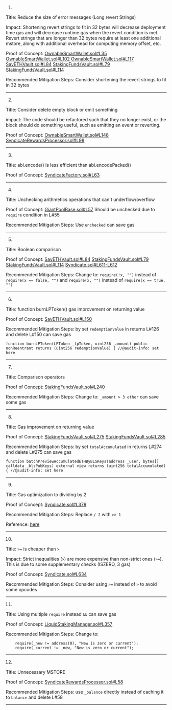 1.
Title: Reduce the size of error messages (Long revert Strings)

Impact:
Shortening revert strings to fit in 32 bytes will decrease deployment time gas and will decrease runtime gas when the revert condition is met.
Revert strings that are longer than 32 bytes require at least one additional mstore, along with additional overhead for computing memory offset, etc.

Proof of Concept:
[OwnableSmartWallet.sol#L35](https://github.com/code-423n4/2022-11-stakehouse/blob/main/contracts/smart-wallet/OwnableSmartWallet.sol#L35)
[OwnableSmartWallet.sol#L102](https://github.com/code-423n4/2022-11-stakehouse/blob/main/contracts/smart-wallet/OwnableSmartWallet.sol#L102)
[OwnableSmartWallet.sol#L117](https://github.com/code-423n4/2022-11-stakehouse/blob/main/contracts/smart-wallet/OwnableSmartWallet.sol#L117)
[SavETHVault.sol#L84](https://github.com/code-423n4/2022-11-stakehouse/blob/main/contracts/liquid-staking/SavETHVault.sol#L84)
[StakingFundsVault.sol#L79](https://github.com/code-423n4/2022-11-stakehouse/blob/main/contracts/liquid-staking/StakingFundsVault.sol#L79)
[StakingFundsVault.sol#L114](https://github.com/code-423n4/2022-11-stakehouse/blob/main/contracts/liquid-staking/StakingFundsVault.sol#L114)

Recommended Mitigation Steps:
Consider shortening the revert strings to fit in 32 bytes
________________________________________________________________________

2.
Title: Consider delete empty block or emit something

impact:
The code should be refactored such that they no longer exist, or the block should do something useful, such as emitting an event or reverting.

Proof of Concept:
[OwnableSmartWallet.sol#L148](https://github.com/code-423n4/2022-11-stakehouse/blob/main/contracts/smart-wallet/OwnableSmartWallet.sol#L148)
[SyndicateRewardsProcessor.sol#L98](https://github.com/code-423n4/2022-11-stakehouse/blob/main/contracts/liquid-staking/SyndicateRewardsProcessor.sol#L98)
________________________________________________________________________

3.
Title: abi.encode() is less efficient than abi.encodePacked()

Proof of Concept:
[SyndicateFactory.sol#L63](https://github.com/code-423n4/2022-11-stakehouse/blob/main/contracts/syndicate/SyndicateFactory.sol#L63)
________________________________________________________________________

4.
Title: Unchecking arithmetics operations that can't underflow/overflow

Proof of Concept:
[GiantPoolBase.sol#L57](https://github.com/code-423n4/2022-11-stakehouse/blob/main/contracts/liquid-staking/GiantPoolBase.sol#L57) Should be unchecked due to `require` condition in L#55

Recommended Mitigation Steps:
Use `unchecked` can save gas
________________________________________________________________________

5.
Title: Boolean comparison

Proof of Concept:
[SavETHVault.sol#L84](https://github.com/code-423n4/2022-11-stakehouse/blob/main/contracts/liquid-staking/SavETHVault.sol#L84)
[StakingFundsVault.sol#L79](https://github.com/code-423n4/2022-11-stakehouse/blob/main/contracts/liquid-staking/StakingFundsVault.sol#L79)
[StakingFundsVault.sol#L114](https://github.com/code-423n4/2022-11-stakehouse/blob/main/contracts/liquid-staking/StakingFundsVault.sol#L114)
[Syndicate.sol#L611-L612](https://github.com/code-423n4/2022-11-stakehouse/blob/main/contracts/syndicate/Syndicate.sol#L611-L612)

Recommended Mitigation Steps:
Change to:
`require(!x, "")` instead of `require(x == false, "")`
and
`require(x, "")` instead of `require(x == true, "")`
________________________________________________________________________

6.
Title: function burnLPToken() gas improvement on returning value

Proof of Concept:
[SavETHVault.sol#L150](https://github.com/code-423n4/2022-11-stakehouse/blob/main/contracts/liquid-staking/SavETHVault.sol#L150)

Recommended Mitigation Steps:
by set `redemptionValue` in returns L#126 and delete L#150 can save gas

```
function burnLPToken(LPToken _lpToken, uint256 _amount) public nonReentrant returns (uint256 redemptionValue) { //@audit-info: set here
```
________________________________________________________________________

7.
Title: Comparison operators

Proof of Concept:
[StakingFundsVault.sol#L240](https://github.com/code-423n4/2022-11-stakehouse/blob/main/contracts/liquid-staking/StakingFundsVault.sol#L240)

Recommended Mitigation Steps:
Change to:
`_amount > 3 ether` can save some gas
________________________________________________________________________

8.
Title: Gas improvement on returning value

Proof of Concept:
[StakingFundsVault.sol#L275](https://github.com/code-423n4/2022-11-stakehouse/blob/main/contracts/liquid-staking/StakingFundsVault.sol#L275)
[StakingFundsVault.sol#L285](https://github.com/code-423n4/2022-11-stakehouse/blob/main/contracts/liquid-staking/StakingFundsVault.sol#L285)

Recommended Mitigation Steps:
by set `totalAccumulated` in returns L#274 and delete L#275 can save gas

```
function batchPreviewAccumulatedETHByBLSKeys(address _user, bytes[] calldata _blsPubKeys) external view returns (uint256 totalAccumulated) { //@audit-info: set here

```
________________________________________________________________________

9.
Title: Gas optimization to dividing by 2

Proof of Concept:
[Syndicate.sol#L378](https://github.com/code-423n4/2022-11-stakehouse/blob/main/contracts/syndicate/Syndicate.sol#L378)

Recommended Mitigation Steps:
Replace `/ 2` with `>> 1`

Reference: [here](https://github.com/byterocket/c4-common-issues/blob/main/0-Gas-Optimizations.md#g008---use-shift-rightleft-instead-of-divisionmultiplication-if-possible)
________________________________________________________________________

10.
Title: `>=` is cheaper than `>`

Impact:
Strict inequalities (`>`) are more expensive than non-strict ones (`>=`). This is due to some supplementary checks (ISZERO, 3 gas)

Proof of Concept:
[Syndicate.sol#L634](https://github.com/code-423n4/2022-11-stakehouse/blob/main/contracts/syndicate/Syndicate.sol#L634)

Recommended Mitigation Steps:
Consider using `>=` instead of `>` to avoid some opcodes
________________________________________________________________________

11.
Title: Using multiple `require` instead `&&` can save gas

Proof of Concept:
[LiquidStakingManager.sol#L357](https://github.com/code-423n4/2022-11-stakehouse/blob/main/contracts/liquid-staking/LiquidStakingManager.sol#L357)

Recommended Mitigation Steps:
Change to:

```
	require(_new != address(0), "New is zero or current");
	require(_current != _new, "New is zero or current");
```
________________________________________________________________________

12.
Title: Unnecessary MSTORE

Proof of Concept:
[SyndicateRewardsProcessor.sol#L58](https://github.com/code-423n4/2022-11-stakehouse/blob/main/contracts/liquid-staking/SyndicateRewardsProcessor.sol#L58)

Recommended Mitigation Steps:
use `_balance` directly instead of caching it to `balance` and delete L#58
________________________________________________________________________